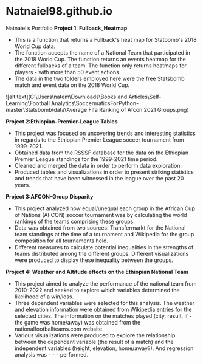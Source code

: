 # Natnaiel98.github.io
Natnaiel’s Portfolio
**Project 1: Fullback_Heatmap**

- This is a function that returns a Fullback's heat map for Statbomb's 2018 World Cup data.
- The function accepts the name of a National Team that participated in the 2018 World Cup. The function returns an events heatmap for the different fullbacks of a team. The function only returns heatmaps for players  - with more than 50 event actions.
- The data in the two folders employed here were the free Statsbomb match and event data on the 2018 World Cup.

![alt text](C:\Users\natem\Downloads\Books and Articles\Self-Learning\Football Analytics\SoccermaticsForPython-master\Statsbomb\data\Average Fifa Ranking of Afcon 2021 Groups.png)

**Project 2:Ethiopian-Premier-League Tables**
- This project was focused on uncovering trends and interesting statistics in regards to the Ethiopian Premier League soccer tournament from 1999-2021.
- Obtained data from the RSSSF database for the data on the Ethiopian Premier League standings for the 1999-2021 time period.
- Cleaned and merged the data in order to perform data exploration.
- Produced tables and visualizations in order to present striking statistics and trends that have been witnessed in the league over the past 20 years.

**Project 3:AFCON-Group Disparity**

- This project analyzed how equal/unequal each group in the African Cup of Nations (AFCON) soccer tournament was by calculating the world rankings of the teams comprising these groups.
- Data was obtained from two sources: Transfermarkt for the National team standings at the time of a tournament and Wikipedia for the group composition for all tournaments held.
- Different measures to calculate potential inequalities in the strengths of teams distributed among the different groups. Different visualizations were produced to display these inequality between the groups.


**Project 4: Weather and Altitude effects on the Ethiopian National Team**

- This project aimed to analyze the performance of the national team from 2010-2022 and seeked to explore which variables determined the likelihood of a win/loss.
- Three dependent variables were selected for this analysis. The weather and elevation information were obtained from Wikipedia entries for the selected cities. The information on the matches played (city, result, if - the game was home/away) was obtained from the nationalfootballteams.com website.
- Various visualizations were produced to explore the relationship between the dependent variable (the result of a match) and the independent variables (height, elevation, home/away?). And regression analysis was - - - performed.

